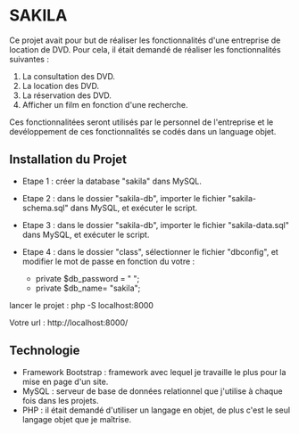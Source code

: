 # SAKILA
Ce projet avait pour but de réaliser les fonctionnalités d'une entreprise de location de DVD. Pour cela, il était demandé de réaliser les fonctionnalités suivantes : 
  1. La consultation des DVD. 
  2. La location des DVD.
  3. La réservation des DVD.
  4. Afficher un film en fonction d'une recherche.

Ces fonctionnalitées seront utilisés par le personnel de l'entreprise et le devéloppement de ces fonctionnalités se codés dans un language objet.

## Installation du Projet 

* Etape 1 : créer la database "sakila" dans MySQL.

* Etape 2 : dans le dossier "sakila-db", importer le fichier "sakila-schema.sql" dans MySQL, et exécuter le script.

* Etape 3 : dans le dossier "sakila-db", importer le fichier "sakila-data.sql" dans MySQL, et exécuter le script.

* Etape 4 : dans le dossier "class", sélectionner le fichier "dbconfig", et modifier le mot de passe en fonction du votre : 
  * private $db_password = " ";
  * private $db_name= "sakila";

lancer le projet : php -S localhost:8000

Votre url : http://localhost:8000/

## Technologie 
  * Framework Bootstrap : framework avec lequel je travaille le plus pour la mise en page d'un site.
  * MySQL : serveur de base de données relationnel que j'utilise à chaque fois dans les projets.
  * PHP : il était demandé d'utiliser un langage en objet, de plus c'est le seul langage objet que je maîtrise.
